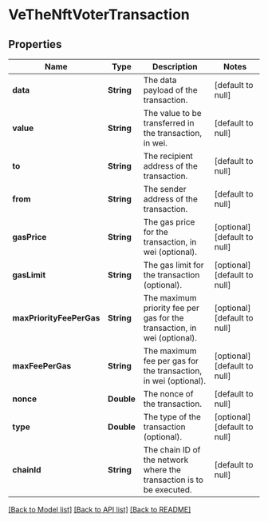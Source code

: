 # VeTheNftVoterTransaction
## Properties

| Name | Type | Description | Notes |
|------------ | ------------- | ------------- | -------------|
| **data** | **String** | The data payload of the transaction. | [default to null] |
| **value** | **String** | The value to be transferred in the transaction, in wei. | [default to null] |
| **to** | **String** | The recipient address of the transaction. | [default to null] |
| **from** | **String** | The sender address of the transaction. | [default to null] |
| **gasPrice** | **String** | The gas price for the transaction, in wei (optional). | [optional] [default to null] |
| **gasLimit** | **String** | The gas limit for the transaction (optional). | [optional] [default to null] |
| **maxPriorityFeePerGas** | **String** | The maximum priority fee per gas for the transaction, in wei (optional). | [optional] [default to null] |
| **maxFeePerGas** | **String** | The maximum fee per gas for the transaction, in wei (optional). | [optional] [default to null] |
| **nonce** | **Double** | The nonce of the transaction. | [default to null] |
| **type** | **Double** | The type of the transaction (optional). | [optional] [default to null] |
| **chainId** | **String** | The chain ID of the network where the transaction is to be executed. | [default to null] |

[[Back to Model list]](../README.md#documentation-for-models) [[Back to API list]](../README.md#documentation-for-api-endpoints) [[Back to README]](../README.md)

